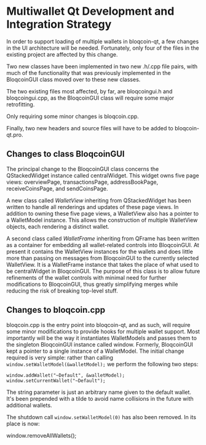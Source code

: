 Multiwallet Qt Development and Integration Strategy
===================================================

In order to support loading of multiple wallets in bloqcoin-qt, a few changes in the UI architecture will be needed.
Fortunately, only four of the files in the existing project are affected by this change.

Two new classes have been implemented in two new .h/.cpp file pairs, with much of the functionality that was previously
implemented in the BloqcoinGUI class moved over to these new classes.

The two existing files most affected, by far, are bloqcoingui.h and bloqcoingui.cpp, as the BloqcoinGUI class will require
some major retrofitting.

Only requiring some minor changes is bloqcoin.cpp.

Finally, two new headers and source files will have to be added to bloqcoin-qt.pro.

Changes to class BloqcoinGUI
---------------------------
The principal change to the BloqcoinGUI class concerns the QStackedWidget instance called centralWidget.
This widget owns five page views: overviewPage, transactionsPage, addressBookPage, receiveCoinsPage, and sendCoinsPage.

A new class called *WalletView* inheriting from QStackedWidget has been written to handle all renderings and updates of
these page views. In addition to owning these five page views, a WalletView also has a pointer to a WalletModel instance.
This allows the construction of multiple WalletView objects, each rendering a distinct wallet.

A second class called *WalletFrame* inheriting from QFrame has been written as a container for embedding all wallet-related
controls into BloqcoinGUI. At present it contains the WalletView instances for the wallets and does little more than passing on messages
from BloqcoinGUI to the currently selected WalletView. It is a WalletFrame instance
that takes the place of what used to be centralWidget in BloqcoinGUI. The purpose of this class is to allow future
refinements of the wallet controls with minimal need for further modifications to BloqcoinGUI, thus greatly simplifying
merges while reducing the risk of breaking top-level stuff.

Changes to bloqcoin.cpp
----------------------
bloqcoin.cpp is the entry point into bloqcoin-qt, and as such, will require some minor modifications to provide hooks for
multiple wallet support. Most importantly will be the way it instantiates WalletModels and passes them to the
singleton BloqcoinGUI instance called window. Formerly, BloqcoinGUI kept a pointer to a single instance of a WalletModel.
The initial change required is very simple: rather than calling `window.setWalletModel(&walletModel);` we perform the
following two steps:

	window.addWallet("~Default", &walletModel);
	window.setCurrentWallet("~Default");

The string parameter is just an arbitrary name given to the default wallet. It's been prepended with a tilde to avoid name collisions in the future with additional wallets.

The shutdown call `window.setWalletModel(0)` has also been removed. In its place is now:

window.removeAllWallets();
